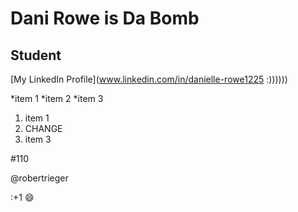 # Dani Rowe is Da Bomb

## Student

[My LinkedIn Profile](www.linkedin.com/in/danielle-rowe1225 :))))))

*item 1
*item 2
*item 3

1. item 1
2. CHANGE
3. item 3

#110

@robertrieger

:+1 :smile: